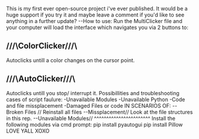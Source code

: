 This is my first ever open-source project i've ever published. It would be a huge support if you try it and maybe leave a comment if you'd like to see anything in a further update?
--How to use:
Run the MultiClicker file and your computer will load the interface which navigates you via 2 buttons to:

/\/\/\ColorClicker/\/\/\
------------------------
Autoclicks untill a color changes on the cursor point.

/\/\/\AutoClicker/\/\/\
------------------------
Autoclicks untill you stop/ interrupt it.
Possibillities and troubleshooting cases of script faulure:
-Unavailable Modules
-Unavailable Python 
-Code and file missplacement
-Damaged Files or code
IN SCENARIOS OF:
--Broken Files // Reinstall all files
--Missplacement// Look at the file structures in this rep.
--Unavailable Modules// 
^^^^^^^^^^^^^^^^^^^^^^^
Install the following modules via cmd prompt:
pip install pyautogui
pip install Pillow
LOVE YALL XOXO
